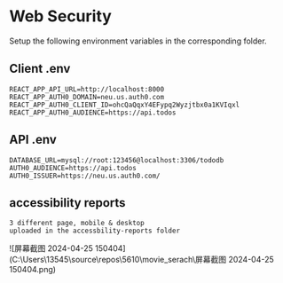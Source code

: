 # Web Security
Setup the following environment variables in the corresponding folder.

## Client .env
```
REACT_APP_API_URL=http://localhost:8000
REACT_APP_AUTH0_DOMAIN=neu.us.auth0.com
REACT_APP_AUTH0_CLIENT_ID=ohcQaQqxY4EFypq2Wyzjtbx0a1KVIqxl
REACT_APP_AUTH0_AUDIENCE=https://api.todos
```

## API .env
```
DATABASE_URL=mysql://root:123456@localhost:3306/tododb
AUTH0_AUDIENCE=https://api.todos
AUTH0_ISSUER=https://neu.us.auth0.com/
```
## accessibility reports
```
3 different page, mobile & desktop
uploaded in the accessbility-reports folder
```

![屏幕截图 2024-04-25 150404](C:\Users\13545\source\repos\5610\movie_serach\屏幕截图 2024-04-25 150404.png)
